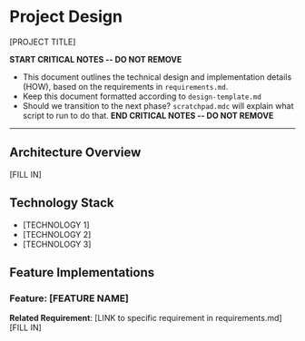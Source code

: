 # Project Design

[PROJECT TITLE]

**START CRITICAL NOTES -- DO NOT REMOVE**

- This document outlines the technical design and implementation details (HOW), based on the requirements in `requirements.md`.
- Keep this document formatted according to `design-template.md`
- Should we transition to the next phase? `scratchpad.mdc` will explain what script to run to do that.
  **END CRITICAL NOTES -- DO NOT REMOVE**

---

## Architecture Overview

[FILL IN]

## Technology Stack

- [TECHNOLOGY 1]
- [TECHNOLOGY 2]
- [TECHNOLOGY 3]

## Feature Implementations

### Feature: [FEATURE NAME]

**Related Requirement**: [LINK to specific requirement in requirements.md]  
[FILL IN]
